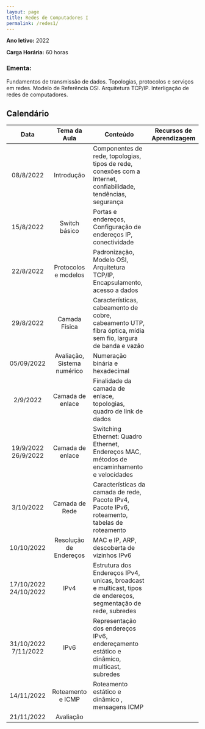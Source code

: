 ```yaml
---
layout: page
title: Redes de Computadores I
permalink: /redes1/
---
```


**Ano letivo:** 2022

**Carga Horária:** 60 horas
### Ementa:

Fundamentos de transmissão de dados. Topologias, protocolos e serviços em redes.
Modelo de Referência OSI. Arquitetura TCP/IP. Interligação de redes de computadores.

## Calendário

| **Data** | **Tema da Aula** |  **Conteúdo** | **Recursos de Aprendizagem** |
|:--------:| :------------------:|---------------|----------------------------------|
| 08/8/2022 | Introdução | Componentes de rede, topologias, tipos de rede, conexões com a Internet, confiabilidade, tendências, segurança | |
| 15/8/2022 | Switch básico | Portas e endereços, Configuração de endereços IP, conectividade | |
| 22/8/2022 | Protocolos e modelos | Padronização, Modelo OSI, Arquitetura TCP/IP, Encapsulamento, acesso a dados | |
| 29/8/2022 | Camada Física | Características, cabeamento de cobre, cabeamento UTP, fibra óptica, mídia sem fio, largura de banda e vazão | |
| 05/09/2022 | Avaliação, Sistema numérico |  Numeração binária e hexadecimal | |
| 2/9/2022 | Camada de enlace | Finalidade da camada de enlace, topologias, quadro de link de dados | | 
| 19/9/2022 26/9/2022  | Camada de enlace | Switching Ethernet: Quadro Ethernet, Endereços MAC, métodos de encaminhamento e velocidades | | 
| 3/10/2022 | Camada de Rede | Características da camada de rede, Pacote IPv4, Pacote IPv6, roteamento, tabelas de roteamento | |
| 10/10/2022  | Resolução de Endereços | MAC e IP, ARP, descoberta de vizinhos IPv6 | | 
| 17/10/2022 24/10/2022    | IPv4 | Estrutura dos Endereços IPv4, unicas, broadcast e multicast, tipos de endereços, segmentação de rede, subredes| 
| 31/10/2022 7/11/2022  | IPv6 | Representação dos endereços IPv6, endereçamento estático e dinâmico, multicast, subredes| | 
| 14/11/2022 | Roteamento e ICMP | Roteamento estático e dinâmico , mensagens ICMP | |
| 21/11/2022 | Avaliação | |

